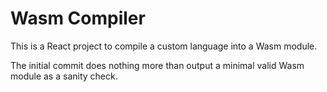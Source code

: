 # Wasm Compiler

This is a React project to compile a custom language into a Wasm module.

The initial commit does nothing more than output a minimal valid Wasm module as a sanity check.

